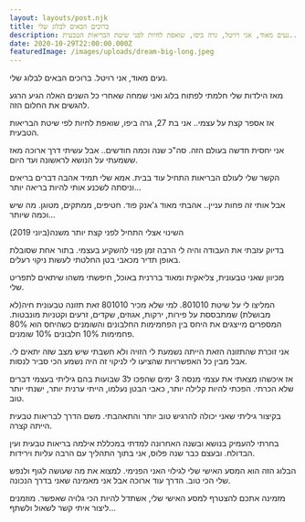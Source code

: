 ```yaml
---
layout: layouts/post.njk
title: ברוכים הבאים לבלוג שלי
description: נעים מאוד, אני רויטל, גרה ביפו, שואפת לחיות לפני שיטת הבריאות הטבעית..
date: 2020-10-29T22:00:00.000Z
featuredImage: /images/uploads/dream-big-long.jpeg
---
```

נעים מאוד, אני רויטל. ברוכים הבאים לבלוג שלי.

מאז הילדות שלי חלמתי לפתוח בלוג ואני שמחה שאחרי כל השנים האלה הגיע הרגע להגשים את החלום הזה.

אז אספר קצת על עצמי.. אני בת 27, גרה ביפו, שואפת לחיות לפי שיטת הבריאות הטבעית.

אני יחסית חדשה בעולם הזה. סה"כ שנה וכמה חודשים.. אבל עשיתי דרך ארוכה מאז ששמעתי על הנושא לראשונה ועד היום.

הקשר שלי לעולם הבריאות התחיל עוד בבית. אמא שלי תמיד אהבה דברים בריאים וניסתה לשכנע אותי להיות בריאה יותר… 

אבל אותי זה פחות עניין.. אהבתי מאוד ג'אנק פוד. חטיפים, ממתקים, מטוגן. מה שיש וכמה שיותר…

השינוי אצלי התחיל לפני קצת יותר משנה(ביוני 2019)

בדיוק עזבתי את העבודה והיה לי הרבה זמן פנוי להשקיע בעצמי. בתור אחת שסובלת באופן תדיר מכאבי בטן החלטתי לעשות ניקוי רעלים. 

מכיוון שאני טבעונית, צליאקית ומאוד בררנית באוכל, חיפשתי משהו שיתאים לתפריט שלי. 

המליצו לי על שיטת 801010. למי שלא מכיר 801010 זאת תזונה טבעונית חיה(לא מבושלת) שמתבססת על פירות, ירקות, אגוזים, שקדים, זרעים וקטניות מונבטות. המספרים מייצגים את היחס בין הפחמימות החלבונים והשומנים כשהיחס הוא 80% פחמימות 10% חלבונים 10% שומנים.

אני זוכרת שהתזונה הזאת הייתה נשמעת לי הזויה ולא חשבתי שיש מצב שזה יתאים לי. אבל מבין כל האפשרויות שהציעו לי לניקוי זה היה נשמע הכי סביר לנסות. 

אז איכשהו מצאתי את עצמי מנסה 3 ימים שהפכו ל3 שבועות בהם גיליתי בעצמי דברים שלא הכרתי. הפכתי להיות קלילה יותר, כאבי הבטן נעלמו, הייתי ערנית יותר, ישנתי יותר טוב. 

בקיצור גיליתי שאני יכולה להרגיש טוב יותר והתאהבתי. משם הדרך לבריאות טבעית הייתה קצרה. 

בחרתי להעמיק בנושא ובשנה האחרונה למדתי במכללת אילמה בריאות טבעית ועין הבדולח. ובעצם כבר שנה פלוס, אני בתוך התהליך עם הרבה עליות וירידות. 

הבלוג הזה הוא המסע האישי שלי לגילוי האני הפנימי. למצוא את מה שעושה לגוף ולנפש שלי הכי טוב. הדרך עוד ארוכה אבל אני מאמינה שאני בדרך הנכונה. 

מזמינה אתכם להצטרף למסע האישי שלי, אשתדל להיות הכי גלויה שאפשר. מוזמנים ליצור איתי קשר לשאול ולשתף...